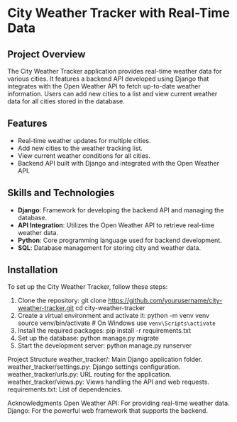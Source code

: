 # City Weather Tracker with Real-Time Data

## Project Overview
The City Weather Tracker application provides real-time weather data for various cities. It features a backend API developed using Django that integrates with the Open Weather API to fetch up-to-date weather information. Users can add new cities to a list and view current weather data for all cities stored in the database.

## Features
- Real-time weather updates for multiple cities.
- Add new cities to the weather tracking list.
- View current weather conditions for all cities.
- Backend API built with Django and integrated with the Open Weather API.

## Skills and Technologies
- **Django**: Framework for developing the backend API and managing the database.
- **API Integration**: Utilizes the Open Weather API to retrieve real-time weather data.
- **Python**: Core programming language used for backend development.
- **SQL**: Database management for storing city and weather data.

## Installation
To set up the City Weather Tracker, follow these steps:

1. Clone the repository:
   git clone https://github.com/yourusername/city-weather-tracker.git
   cd city-weather-tracker
2. Create a virtual environment and activate it:
    python -m venv venv
    source venv/bin/activate  # On Windows use `venv\Scripts\activate`
3. Install the required packages:
      pip install -r requirements.txt
4. Set up the database:
     python manage.py migrate
5. Start the development server:
      python manage.py runserver

Project Structure
weather_tracker/: Main Django application folder.
weather_tracker/settings.py: Django settings configuration.
weather_tracker/urls.py: URL routing for the application.
weather_tracker/views.py: Views handling the API and web requests.
requirements.txt: List of dependencies.


Acknowledgments
Open Weather API: For providing real-time weather data.
Django: For the powerful web framework that supports the backend.
